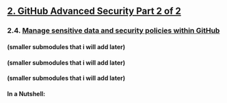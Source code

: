 ## [2. GitHub Advanced Security Part 2 of 2](https://learn.microsoft.com/en-us/training/paths/github-advanced-security-2/)

### 2.4. [Manage sensitive data and security policies within GitHub](https://learn.microsoft.com/en-us/training/modules/manage-sensitive-data-security-policies/)

#### (smaller submodules that i will add later)
#### (smaller submodules that i will add later)
#### (smaller submodules that i will add later)

#### In a Nutshell:

